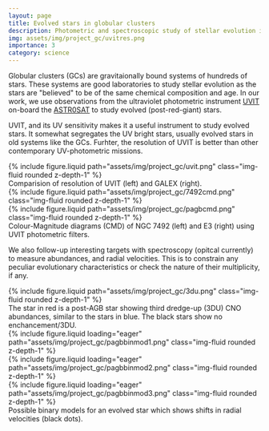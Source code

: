 ```yaml
---
layout: page
title: Evolved stars in globular clusters
description: Photometric and spectroscopic study of stellar evolution in galactic globular clusters.
img: assets/img/project_gc/uvitres.png
importance: 3
category: science
---
```


Globular clusters (GCs) are gravitaionally bound systems of hundreds of stars. These systems are good laboratories to study stellar evolution as the stars are "believed" to be of the same chemical composition and age. In our work, we use observations from the ultraviolet photometric instrument [UVIT](https://uvit.iiap.res.in/)  on-board the [ASTR0SAT](https://astrosat.iucaa.in/) to study evolved (post-red-giant) stars. 


UVIT, and its UV sensitivity makes it a useful instrument to study evolved stars. It somewhat segregates the UV bright stars, usually evolved stars in old systems like the GCs. Furhter, the resolution of UVIT is better than other contemporary UV-photometric missions.

<div class="row justify-content-sm-center">
    <div class="col-sm-8 mt-3 mt-md-0">
        {% include figure.liquid path="assets/img/project_gc/uvit.png"  class="img-fluid rounded z-depth-1" %}
    </div>
</div>
<div class="caption">
    Comparision of resolution of UVIT (left) and GALEX (right).
</div>

<div class="row justify-content-sm-center">
    <div class="col-sm-4 mt-3 mt-md-0">
        {% include figure.liquid path="assets/img/project_gc/7492cmd.png"  class="img-fluid rounded z-depth-1" %}
    </div>
    <div class="col-sm-4 mt-3 mt-md-0">
        {% include figure.liquid path="assets/img/project_gc/pagbcmd.png"  class="img-fluid rounded z-depth-1" %}
    </div>
</div>
<div class="caption">
    Colour-Magnitude diagrams (CMD) of NGC 7492 (left) and E3 (right) using UVIT photometric filters.
</div>


We also follow-up interesting targets with spectroscopy (opitcal currently) to measure abundances, and radial velocities. This is to constrain any peculiar evolutionary characteristics or check the nature of their multiplicity, if any.

<div class="row justify-content-sm-center">
    <div class="col-sm-8 mt-3 mt-md-0">
        {% include figure.liquid path="assets/img/project_gc/3du.png"  class="img-fluid rounded z-depth-1" %}
    </div>
</div>
<div class="caption">
    The star in red is a post-AGB star showing third dredge-up (3DU) CNO abundances, similar to the stars in blue. The black stars show no enchancement/3DU.
</div>


<div class="row">
    <div class="col-sm mt-3 mt-md-0">
        {% include figure.liquid loading="eager" path="assets/img/project_gc/pagbbinmod1.png"  class="img-fluid rounded z-depth-1" %}
    </div>
    <div class="col-sm mt-3 mt-md-0">
        {% include figure.liquid loading="eager" path="assets/img/project_gc/pagbbinmod2.png"  class="img-fluid rounded z-depth-1" %}
    </div>
    <div class="col-sm mt-3 mt-md-0">
        {% include figure.liquid loading="eager" path="assets/img/project_gc/pagbbinmod3.png"  class="img-fluid rounded z-depth-1" %}
    </div>
</div>
<div class="caption">
    Possible binary models for an evolved star which shows shifts in radial velocities (black dots).
</div>
